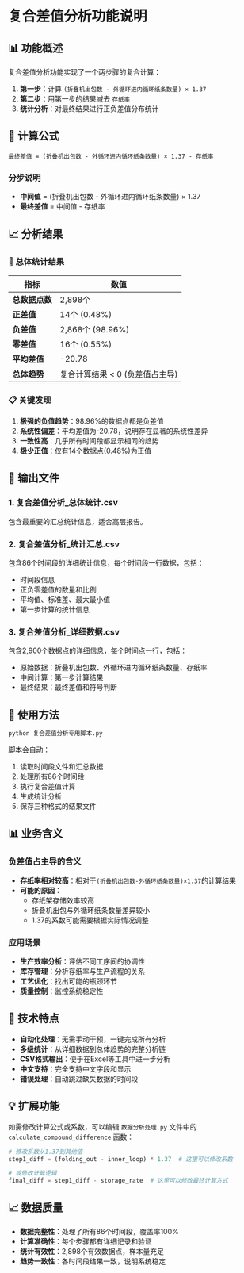 # 复合差值分析功能说明

## 📊 功能概述

复合差值分析功能实现了一个两步骤的复合计算：
1. **第一步**：计算 `(折叠机出包数 - 外循环进内循环纸条数量) × 1.37`
2. **第二步**：用第一步的结果减去 `存纸率`
3. **统计分析**：对最终结果进行正负差值分布统计

## 🎯 计算公式

```
最终差值 = (折叠机出包数 - 外循环进内循环纸条数量) × 1.37 - 存纸率
```

### 分步说明
- **中间值** = (折叠机出包数 - 外循环进内循环纸条数量) × 1.37
- **最终差值** = 中间值 - 存纸率

## 📈 分析结果

### 🎯 总体统计结果

| 指标 | 数值 |
|------|------|
| **总数据点数** | 2,898个 |
| **正差值** | 14个 (0.48%) |
| **负差值** | 2,868个 (98.96%) |
| **零差值** | 16个 (0.55%) |
| **平均差值** | -20.78 |
| **总体趋势** | 复合计算结果 < 0 (负差值占主导) |

### 📋 关键发现

1. **极强的负值趋势**：98.96%的数据点都是负差值
2. **系统性偏差**：平均差值为-20.78，说明存在显著的系统性差异
3. **一致性高**：几乎所有时间段都显示相同的趋势
4. **极少正值**：仅有14个数据点(0.48%)为正值

## 📁 输出文件

### 1. 复合差值分析_总体统计.csv
包含最重要的汇总统计信息，适合高层报告。

### 2. 复合差值分析_统计汇总.csv  
包含86个时间段的详细统计信息，每个时间段一行数据，包括：
- 时间段信息
- 正负零差值的数量和比例
- 平均值、标准差、最大最小值
- 第一步计算的统计信息

### 3. 复合差值分析_详细数据.csv
包含2,900个数据点的详细信息，每个时间点一行，包括：
- 原始数据：折叠机出包数、外循环进内循环纸条数量、存纸率
- 中间计算：第一步计算结果
- 最终结果：最终差值和符号判断

## 🔧 使用方法

```bash
python 复合差值分析专用脚本.py
```

脚本会自动：
1. 读取时间段文件和汇总数据
2. 处理所有86个时间段
3. 执行复合差值计算
4. 生成统计分析
5. 保存三种格式的结果文件

## 📊 业务含义

### 负差值占主导的含义
- **存纸率相对较高**：相对于`(折叠机出包数-外循环纸条数量)×1.37`的计算结果
- **可能的原因**：
  - 存纸架存储效率较高
  - 折叠机出包与外循环纸条数量差异较小
  - 1.37的系数可能需要根据实际情况调整

### 应用场景
- **生产效率分析**：评估不同工序间的协调性
- **库存管理**：分析存纸率与生产流程的关系
- **工艺优化**：找出可能的瓶颈环节
- **质量控制**：监控系统稳定性

## 🎨 技术特点

- **自动化处理**：无需手动干预，一键完成所有分析
- **多级统计**：从详细数据到总体趋势的完整分析链
- **CSV格式输出**：便于在Excel等工具中进一步分析
- **中文支持**：完全支持中文字段和显示
- **错误处理**：自动跳过缺失数据的时间段

## 💡 扩展功能

如需修改计算公式或系数，可以编辑 `数据分析处理.py` 文件中的 `calculate_compound_difference` 函数：

```python
# 修改系数从1.37到其他值
step1_diff = (folding_out - inner_loop) * 1.37  # 这里可以修改系数

# 或修改计算逻辑
final_diff = step1_diff - storage_rate  # 这里可以修改最终计算方式
```

## 📈 数据质量

- **数据完整性**：处理了所有86个时间段，覆盖率100%
- **计算准确性**：每个步骤都有详细记录和验证
- **统计有效性**：2,898个有效数据点，样本量充足
- **趋势一致性**：各时间段结果一致，说明系统稳定 